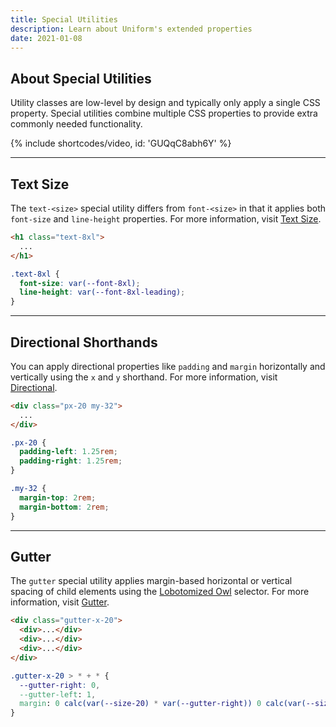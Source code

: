 ```yaml
---
title: Special Utilities
description: Learn about Uniform's extended properties
date: 2021-01-08
---
```


## About Special Utilities

Utility classes are low-level by design and typically only apply a single CSS property. Special utilities combine multiple CSS properties to provide extra commonly needed functionality.

{% include shortcodes/video, id: 'GUQqC8abh6Y' %}

---

## Text Size

The `text-<size>` special utility differs from `font-<size>` in that it applies both `font-size` and `line-height` properties. For more information, visit [Text Size](/docs/text-size).

```html
<h1 class="text-8xl">
  ...
</h1>
```

```css
.text-8xl {
  font-size: var(--font-8xl);
  line-height: var(--font-8xl-leading);
}
```

---

## Directional Shorthands

You can apply directional properties like `padding` and `margin` horizontally and vertically using the `x` and `y` shorthand. For more information, visit [Directional](/docs/directional).

```html
<div class="px-20 my-32">
  ...
</div>
```

```css
.px-20 {
  padding-left: 1.25rem;
  padding-right: 1.25rem;
}

.my-32 {
  margin-top: 2rem;
  margin-bottom: 2rem;
}
```

---

## Gutter

The `gutter` special utility applies margin-based horizontal or vertical spacing of child elements using the [Lobotomized Owl](https://alistapart.com/article/axiomatic-css-and-lobotomized-owls/) selector. For more information, visit [Gutter](/docs/gutter).

```html
<div class="gutter-x-20">
  <div>...</div>
  <div>...</div>
  <div>...</div>
</div>
```

```css
.gutter-x-20 > * + * {
  --gutter-right: 0,
  --gutter-left: 1,
  margin: 0 calc(var(--size-20) * var(--gutter-right)) 0 calc(var(--size-20) * var(--gutter-left));
}
```